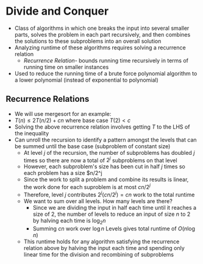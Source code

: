# Divide and Conquer

- Class of algorithms in which one breaks the input into several smaller parts, solves the problem in each part recursively, and then combines the solutions to these subproblems into an overall solution
- Analyzing runtime of these algorithms requires solving a recurrence relation
    - *Recurrence Relation*- bounds running time recursively in terms of running time on smaller instances
- Used to reduce the running time of a brute force polynomial algorithm to a lower polynomial (instead of exponential to polynomial)



## Recurrence Relations

- We will use mergesort for an example:
- $T(n) \leq 2 T(n/2) + cn$ where base case $T(2) < c$
- Solving the above recurrence relation involves getting $T$ to the LHS of the inequality
- Can unroll the recursion to identify a pattern amongst the levels that can be summed until the base case (subproblem of constant size)
    - At level $j$ of the recursion, the number of subproblems has doubled $j$ times so there are now a total of $2^j$ subproblems on that level
    - However, each subproblem's size has been cut in half $j$ times so each problem has a size $n/2^j
    - Since the work to split a problem and combine its results is linear, the work done for each suproblem is at most $cn/2^j$
    - Therefore, level $j$ contributes $2^j (cn/2^j) = cn$ work to the total runtime
    - We want to sum over all levels. How many levels are there?
        - Since we are dividing the input in half each time until it reaches a size of 2, the number of levels to reduce an input of size $n$ to $2$ by halving each time is $\log_2 n$ 
        - Summing $cn$ work over $\log n$ Levels gives total runtime of $O(n \log n)$
    - This runtime holds for any algorithm satisfying the recurrence relation above by halving the input each time and spending only linear time for the division and recombining of subproblems